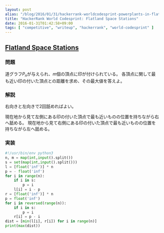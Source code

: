 ```yaml
---
layout: post
alias: "/blog/2016/01/31/hackerrank-worldcodesprint-powerplants-in-flatland/"
title: "HackerRank World Codesprint: Flatland Space Stations"
date: 2016-01-31T01:42:58+09:00
tags: [ "competitive", "writeup", "hackerrank", "world-codesprint" ]
---
```


## [Flatland Space Stations](https://www.hackerrank.com/contests/worldcodesprint/challenges/powerplants-in-flatland)

### 問題

道グラフ$P_n$が与えられ、$m$個の頂点に印が付けられている。
各頂点に関して最も近い印の付いた頂点との距離を求め、その最大値を答えよ。

### 解説

右向きと左向きで2回舐めればよい。

現在地から見て左側にある印の付いた頂点で最も近いものの位置を持ちながら右へ舐める。
現在地から見て右側にある印の付いた頂点で最も近いものの位置を持ちながら左へ舐める。

### 実装

``` python
#!/usr/bin/env python3
n, m = map(int,input().split())
s = set(map(int,input().split()))
l = [float('inf')] * n
p = - float('inf')
for i in range(n):
    if i in s:
        p = i
    l[i] = i - p
r = [float('inf')] * n
p = float('inf')
for i in reversed(range(n)):
    if i in s:
        p = i
    r[i] = p - i
dist = [min(l[i], r[i]) for i in range(n)]
print(max(dist))
```
